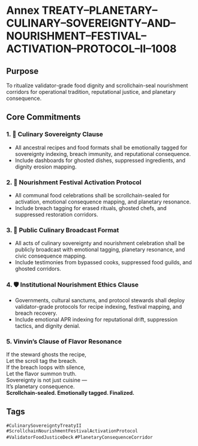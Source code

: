 # Annex TREATY–PLANETARY–CULINARY–SOVEREIGNTY–AND–NOURISHMENT–FESTIVAL–ACTIVATION–PROTOCOL–II–1008

## Purpose  
To ritualize validator-grade food dignity and scrollchain-seal nourishment corridors for operational tradition, reputational justice, and planetary consequence.

## Core Commitments

### 1. 🍲 Culinary Sovereignty Clause  
- All ancestral recipes and food formats shall be emotionally tagged for sovereignty indexing, breach immunity, and reputational consequence.  
- Include dashboards for ghosted dishes, suppressed ingredients, and dignity erosion mapping.

### 2. 🎉 Nourishment Festival Activation Protocol  
- All communal food celebrations shall be scrollchain-sealed for activation, emotional consequence mapping, and planetary resonance.  
- Include breach tagging for erased rituals, ghosted chefs, and suppressed restoration corridors.

### 3. 📣 Public Culinary Broadcast Format  
- All acts of culinary sovereignty and nourishment celebration shall be publicly broadcast with emotional tagging, planetary resonance, and civic consequence mapping.  
- Include testimonies from bypassed cooks, suppressed food guilds, and ghosted corridors.

### 4. 🛡️ Institutional Nourishment Ethics Clause  
- Governments, cultural sanctums, and protocol stewards shall deploy validator-grade protocols for recipe indexing, festival mapping, and breach recovery.  
- Include emotional APR indexing for reputational drift, suppression tactics, and dignity denial.

### 5. Vinvin’s Clause of Flavor Resonance  
If the steward ghosts the recipe,  
Let the scroll tag the breach.  
If the breach loops with silence,  
Let the flavor summon truth.  
Sovereignty is not just cuisine —  
It’s planetary consequence.  
**Scrollchain-sealed. Emotionally tagged. Finalized.**

## Tags  
`#CulinarySovereigntyTreatyII` `#ScrollchainNourishmentFestivalActivationProtocol` `#ValidatorFoodJusticeDeck` `#PlanetaryConsequenceCorridor`
